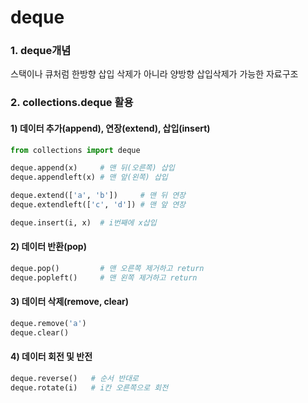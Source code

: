 # deque
### 1. deque개념
스택이나 큐처럼 한방향 삽입 삭제가 아니라 양방향 삽입삭제가 가능한 자료구조

### 2. collections.deque 활용
#### 1) 데이터 추가(append), 연장(extend), 삽입(insert)
```python
from collections import deque

deque.append(x)     # 맨 뒤(오른쪽) 삽입
deque.appendleft(x) # 맨 앞(왼쪽) 삽입

deque.extend(['a', 'b'])     # 맨 뒤 연장
deque.extendleft(['c', 'd']) # 맨 앞 연장

deque.insert(i, x)  # i번째에 x삽입
```
#### 2) 데이터 반환(pop)
```python
deque.pop()         # 맨 오른쪽 제거하고 return
deque.popleft()     # 맨 왼쪽 제거하고 return
```
#### 3) 데이터 삭제(remove, clear)
```python
deque.remove('a')
deque.clear()
```
#### 4) 데이터 회전 및 반전
```python
deque.reverse()   # 순서 반대로
deque.rotate(i)   # i칸 오른쪽으로 회전
```


